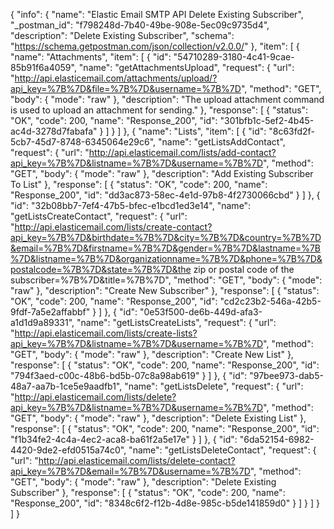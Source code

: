 {
  "info": {
    "name": "Elastic Email SMTP API Delete Existing Subscriber",
    "_postman_id": "f798248d-7b40-49be-908e-5ec09c9735d4",
    "description": "Delete Existing Subscriber",
    "schema": "https://schema.getpostman.com/json/collection/v2.0.0/"
  },
  "item": [
    {
      "name": "Attachments",
      "item": [
        {
          "id": "54710289-3180-4c41-9cae-85b91f6a4059",
          "name": "getAttachmentsUpload",
          "request": {
            "url": "http://api.elasticemail.com/attachments/upload/?api_key=%7B%7D&file=%7B%7D&username=%7B%7D",
            "method": "GET",
            "body": {
              "mode": "raw"
            },
            "description": "The upload attachment command is used to upload an attachment for sending."
          },
          "response": [
            {
              "status": "OK",
              "code": 200,
              "name": "Response_200",
              "id": "301bfb1c-5ef2-4b45-ac4d-3278d7fabafa"
            }
          ]
        }
      ]
    },
    {
      "name": "Lists",
      "item": [
        {
          "id": "8c63fd2f-5cb7-45d7-8748-6345064e29c6",
          "name": "getListsAddContact",
          "request": {
            "url": "http://api.elasticemail.com/lists/add-contact?api_key=%7B%7D&listname=%7B%7D&username=%7B%7D",
            "method": "GET",
            "body": {
              "mode": "raw"
            },
            "description": "Add Existing Subscriber To List"
          },
          "response": [
            {
              "status": "OK",
              "code": 200,
              "name": "Response_200",
              "id": "dd3ac873-58ec-4e1d-97b8-4f2730066cbd"
            }
          ]
        },
        {
          "id": "32b08bb7-7ef4-47b5-bfec-e1bcd1ed3e14",
          "name": "getListsCreateContact",
          "request": {
            "url": "http://api.elasticemail.com/lists/create-contact?api_key=%7B%7D&birthdate=%7B%7D&city=%7B%7D&country=%7B%7D&email=%7B%7D&firstname=%7B%7D&gender=%7B%7D&lastname=%7B%7D&listname=%7B%7D&organizationname=%7B%7D&phone=%7B%7D&postalcode=%7B%7D&state=%7B%7D&the zip or postal code of the subscriber=%7B%7D&title=%7B%7D",
            "method": "GET",
            "body": {
              "mode": "raw"
            },
            "description": "Create New Subscriber"
          },
          "response": [
            {
              "status": "OK",
              "code": 200,
              "name": "Response_200",
              "id": "cd2c23b2-546a-42b5-9fdf-7a5e2affabbf"
            }
          ]
        },
        {
          "id": "0e53f500-de6b-449d-afa3-a1d1d9a89331",
          "name": "getListsCreateLists",
          "request": {
            "url": "http://api.elasticemail.com/lists/create-lists?api_key=%7B%7D&listname=%7B%7D&username=%7B%7D",
            "method": "GET",
            "body": {
              "mode": "raw"
            },
            "description": "Create New List"
          },
          "response": [
            {
              "status": "OK",
              "code": 200,
              "name": "Response_200",
              "id": "794f3aed-c00c-48b6-bd5b-07c8a98ab619"
            }
          ]
        },
        {
          "id": "97bee973-dab5-48a7-aa7b-1ce5e9aadfb1",
          "name": "getListsDelete",
          "request": {
            "url": "http://api.elasticemail.com/lists/delete?api_key=%7B%7D&listname=%7B%7D&username=%7B%7D",
            "method": "GET",
            "body": {
              "mode": "raw"
            },
            "description": "Delete Existing List"
          },
          "response": [
            {
              "status": "OK",
              "code": 200,
              "name": "Response_200",
              "id": "f1b34fe2-4c4a-4ec2-aca8-ba61f2a5e17e"
            }
          ]
        },
        {
          "id": "6da52154-6982-4420-9de2-efd0515a74c0",
          "name": "getListsDeleteContact",
          "request": {
            "url": "http://api.elasticemail.com/lists/delete-contact?api_key=%7B%7D&email=%7B%7D&username=%7B%7D",
            "method": "GET",
            "body": {
              "mode": "raw"
            },
            "description": "Delete Existing Subscriber"
          },
          "response": [
            {
              "status": "OK",
              "code": 200,
              "name": "Response_200",
              "id": "8348c6f2-f12b-4d8e-985c-b5de141859d0"
            }
          ]
        }
      ]
    }
  ]
}